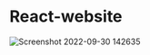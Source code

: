 # React-website

![Screenshot 2022-09-30 142635](https://user-images.githubusercontent.com/98264058/193239629-0bcf9bfa-33e7-4a27-b6fc-2ecfa91584af.png)
